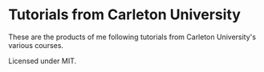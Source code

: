 # Tutorials from Carleton University

These are the products of me following tutorials from Carleton University's
various courses.

Licensed under MIT.
